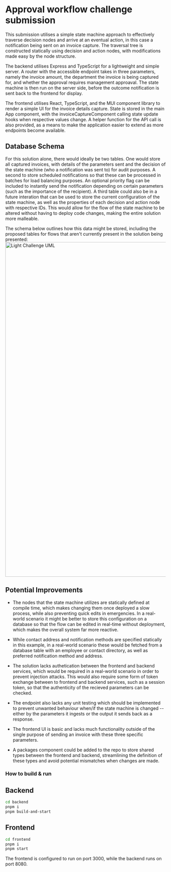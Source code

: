# Approval workflow challenge submission
This submission utilises a simple state machine approach to effectively traverse decision nodes and arrive at an eventual action, in this case a notification being sent on an invoice capture. The traversal tree is constructed statically using decision and action nodes, with modifications made easy by the node structure.

The backend utilises Express and TypeScript for a lightweight and simple server. A router with the accessible endpoint takes in three parameters, namely the invoice amount, the department the invoice is being captured for, and whether the approval requires management approaval. The state machine is then run on the server side, before the outcome notification is sent back to the frontend for display.

The frontend utilises React, TypeScript, and the MUI component library to render a simple UI for the invoice details capture. State is stored in the main App component, with the invoiceCaptureComponent calling state update hooks when respective values change. A helper function for the API call is also provided, as a means to make the application easier to extend as more endpoints become available.

## Database Schema
For this solution alone, there would ideally be two tables. One would store all captured invoices, with details of the parameters sent and the decision of the state machine (who a notification was sent to) for audit purposes. A second to store scheduled notifications so that these can be processed in batches for load balancing purposes. An optional priority flag can be included to instantly send the notification depending on certain parameters (such as the importance of the recipient). A third table could also be in a future interation that can be used to store the current configuration of the state machine, as well as the properties of each decision and action node with respective IDs. This would allow for the flow of the state machine to be altered without having to deploy code changes, making the entire solution more malleable.

The schema below outlines how this data might be stored, including the proposed tables for flows that aren't currently present in the solution being presented:
<img width="1860" height="1047" alt="Light Challenge UML" src="https://github.com/user-attachments/assets/8a4eb9c0-2cff-464a-b75b-53ae7abec828" />

## Potential Improvements
- The nodes that the state machine utilizes are statically defined at compile time, which makes changing them once deployed a slow process, while also preventing quick edits in emergencies. In a real-world scenario it might be better to store this configuration on a database so that the flow can be edited in real-time without deployment, which makes the overall system far more reactive.

- While contact address and notification methods are specified statically in this example, in a real-world scenario these would be fetched from a database table with an employee or contact directory, as well as preferred notification method and address.

- The solution lacks authetication between the frontend and backend services, which would be required in a real-world scenario in order to prevent injection attacks. This would also require some form of token exchange between to frontend and backend services, such as a session token, so that the authenticity of the recieved parameters can be checked.

- The endpoint also lacks any unit testing which should be implemented to prevent unwanted behaviour when/if the state machine is changed -- either by the parameters it ingests or the output it sends back as a response.

- The frontend UI is basic and lacks much functionality outside of the single purpose of sending an invoice with these three specific parameters. 

- A packages component could be added to the repo to store shared types between the frontend and backend, streamlining the definition of these types and avoid potential mismatches when changes are made.

### How to build & run

## Backend

```sh
cd backend
pnpm i
pnpm build-and-start
```

## Frontend

```sh
cd frontend
pnpm i
pnpm start
```

The frontend is configured to run on port 3000, while the backend runs on port 8080.
